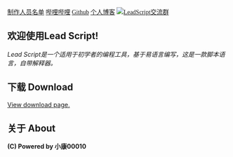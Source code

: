 <font color="Green" face="Minecraft">
<a href="/top/creator.html">制作人员名单</a>
<a href="https://space.bilibili.com/151235443?">哔哩哔哩</a>
<a href="https://www.github.com/xiaokang00010">Github</a>
<a href="https://xiaokang00010.github.io">个人博客</a>
<a target="_blank" href="//shang.qq.com/wpa/qunwpa?idkey=82b401120ae697997f306fab6ba1d66ff7414b93b2e1e161b0047bf66de35d04"><img border="0" src="//pub.idqqimg.com/wpa/images/group.png" alt="LeadScript交流群" title="LeadScript交流群"></a>
</font>


## 欢迎使用Lead Script!

<em>Lead Script是一个适用于初学者的编程工具，基于易语言编写，这是一款脚本语言，自带解释器。</em>

## 下载 Download

<a href="/downloads/">View download page.</a>
  
## 关于 About

<p><strong>(C) Powered by 小康00010</strong></p>

